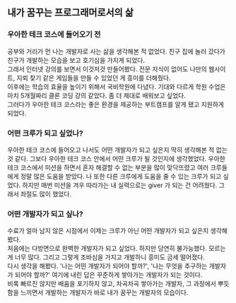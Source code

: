 ## 내가 꿈꾸는 프로그래머로서의 삶
### 우아한 테크 코스에 들어오기 전
공부와 거리가 먼 나는 개발자로 사는 삶을 생각해본 적 없었다. 친구 집에 놀러 갔다가 친구가 개발하는 모습을 보고 호기심을 가지게 되었다.   
그래서 인터넷 강의를 보면서 이것저것 만들어봤다. 전문 지식이 없어도 나만의 웹사이트, 지뢰 찾기 같은 게임들을 만들 수 있었던 게 흥미를 더해줬다.  
이후에는 학습의 효율을 높이기 위해서 국비학원에 다녔다. 기대와 다르게 학원 수업은 마치 5개월짜리 클론 코딩 강의 같았다.
좀 더 제대로 배워보고 싶었다.   
그러다가 우아한 테크 코스라는 좋은 환경을 제공하는 부트캠프를 알게 됐고 지원하게 되었다.

### 어떤 크루가 되고 싶었나?
우아한 테크 코스에 들어오고 나서도 어떤 개발자가 되고 싶은지 딱히 생각해본 적 없는 것 같다. 그보다 우아한 테크 코스 안에서 어떤 크루가 될 것인지에 생각했었다.
우아한 테크 코스에서 미션을 하면서 혼자 해결할 수 없는 부분을 많이 맞닥뜨렸고 여러 크루들에게 정말 많은 도움을 받았다. 나 또한 다른 크루에게 도움을 줄 수 있는 크루가 되고 싶었다. 하지만 매번 미션을 겨우 따라가는 내 실력으로는 giver 가 되는 건 어려웠다. 그래서 좌절도 많이 했었다. 

### 어떤 개발자가 되고 싶나?
수료가 얼마 남지 않은 시점에서 이제는 크루가 아닌 어떤 개발자가 되고 싶은지 생각해봤다.  
처음에는 다방면으로 완벽한 개발자가 되고 싶었다. 하지만 당연히 불가능했다. 모르는 게 너무 많다. 그리고 그렇게 조바심을 가지고 개발하니 흥미도 금세 떨어졌다.  
다시 생각을 해봤다. '나는 어떤 개발자가 되어야 할까?', '나는 무엇을 추구하는 개발자가 되어야 할까?' 여기에 내린 답은 꾸준하게 쌓아가는 개발자가 되는 것이다.  
비록 빠르진 않지만 배움을 포기하지 않고, 차곡차곡 쌓아가는 개발자, 그 과정에서 뿌듯함을 느끼면서 개발하는 개발자가 바로 내가 꿈꾸는 개발자의 모습이다.
